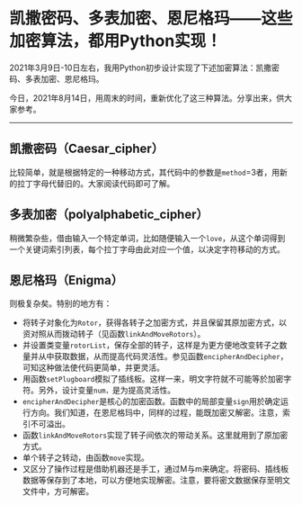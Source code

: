 # 凯撒密码、多表加密、恩尼格玛——这些加密算法，都用Python实现！

2021年3月9日-10日左右，我用Python初步设计实现了下述加密算法：凯撒密码、多表加密、恩尼格玛。

今日，2021年8月14日，用周末的时间，重新优化了这三种算法。分享出来，供大家参考。

---

## 凯撒密码（Caesar_cipher）

比较简单，就是根据特定的一种移动方式，其代码中的参数是`method`=3者，用新的拉丁字母代替旧的。大家阅读代码即可了解。

## 多表加密（polyalphabetic_cipher）

稍微繁杂些，借由输入一个特定单词，比如随便输入一个`love`，从这个单词得到一个关键词索引列表，每个拉丁字母由此对应一个值，以决定字符移动的方式。

## 恩尼格玛（Enigma）

则极复杂矣。特别的地方有：

- 将转子对象化为`Rotor`，获得各转子之加密方式，并且保留其原加密方式，以资对照从而拨动转子（见函数`linkAndMoveRotors`）。
- 并设置类变量`rotorList`，保存全部的转子，这样是为更方便地改变转子之数量并从中获取数据，从而提高代码灵活性。参见函数`encipherAndDecipher`，可知这种做法使代码更简单，并更灵活。
- 用函数`setPlugboard`模拟了插线板。这样一来，明文字符就不可能等於加密字符。另外，设计变量`num，`是为提高灵活性。
- `encipherAndDecipher`是核心的加密函数。函数中的局部变量`sign`用於确定运行方向。我们知道，在恩尼格玛中，同样的过程，能既加密又解密。注意，索引不可溢出。
- 函数`linkAndMoveRotors`实现了转子间依次的带动关系。这里就用到了原加密方式。
- 单个转子之转动，由函数`move`实现。
- 又区分了操作过程是借助机器还是手工，通过M与m来确定。将密码、插线板数据等保存到了本地，可以方便地实现解密。注意，要将密文数据保存至明文文件中，方可解密。
